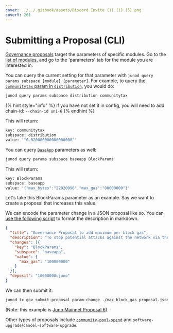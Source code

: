 ```yaml
---
cover: ../../.gitbook/assets/Discord Invite (1) (1) (5).png
coverY: 261
---
```


# Submitting a Proposal (CLI)

[Governance proposals](https://hub.cosmos.network/main/resources/gaiad.html) target the parameters of specific modules. Go to the [list of modules](https://docs.cosmos.network/master/modules/), and go to the 'parameters' tab for the module you are interested in.

You can query the current setting for that parameter with `junod query params subspace [module] [parameter]`. For example, to query [the `communitytax` param in `distribution`](https://docs.cosmos.network/master/modules/distribution/07\_params.html), you would do:

```bash
junod query params subspace distribution communitytax
```

{% hint style="info" %}
if you have not set it in config, you will need to add chain-id: `--chain-id uni-6`
{% endhint %}

This will return:

```bash
key: communitytax
subspace: distribution
value: '"0.020000000000000000"'
```

You can query [`BaseApp`](https://docs.cosmos.network/master/core/baseapp.html) parameters as well:

```bash
junod query params subspace baseapp BlockParams
```

This will return:

```bash
key: BlockParams
subspace: baseapp
value: '{"max_bytes":"22020096","max_gas":"80000000"}'
```

Let's take this BlockParams parameter as an example. Say we want to create a proposal that increases this value.

We can encode the parameter change in a JSON proposal like so. You can [use the following script](formatting-proposal-markdown.md) to format the description in markdown.

```json
{
  "title": "Governance Proposal to add maximum per block gas",
  "description": "To stop potential attacks against the network via the use of malicious smart contracts, we need to set a max per block gas limit. From testing on the Uni testnet, the core team feel this value is a good starting point, and it can be increased in future if necessary.",
  "changes": [{
    "key": "BlockParams",
    "subspace": "baseapp",
    "value": {
      "max_gas": "100000000"
    }
  }],
  "deposit": "10000000ujuno"
}
```

We can then submit it:

```bash
junod tx gov submit-proposal param-change ./max_block_gas_proposal.json --from needlecast --fees 5000ujuno --gas auto
```

(Note: this example is [Juno Mainnet Proposal 6](https://www.mintscan.io/juno/proposals/6)).

Other types of proposals include [`community-pool-spend`](https://hub.cosmos.network/main/governance/community-pool-spend/best\_practices.html) and `software-upgrade`/`cancel-software-upgrade`.
